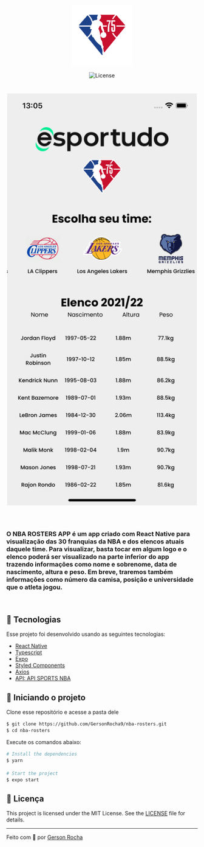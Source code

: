 <p align="center">
  <img alt="esportudo logo" src="./src/assets/nbaLogo.png" width="160px">
</p>

<p align="center">
  <img  src="https://img.shields.io/static/v1?label=license&message=MIT&color=CD9834&labelColor=121214" alt="License">
</p>

<h1 align="center">
    <img alt="Screenshot" title="Screenshot"  width="500px" src="./src/assets/screenshot.png" />
</h1>

<br>

### O NBA ROSTERS APP é um app criado com React Native para visualização das 30 franquias da NBA e dos elencos atuais daquele time. Para visualizar, basta tocar em algum logo e o elenco poderá ser visualizado na parte inferior do app trazendo informações como nome e sobrenome, data de nascimento, altura e peso. Em breve, traremos também informações como número da camisa, posição e universidade que o atleta jogou.

<br>

## 🧪 Tecnologias

Esse projeto foi desenvolvido usando as seguintes tecnologias:
 
- [React Native](https://reactnative.dev/)
- [Typescript](https://www.typescriptlang.org/)
- [Expo](https://expo.io/)
- [Styled Components](https://styled-components.com/docs/basics)
- [Axios](https://axios-http.com/docs/intro)
- [API: API SPORTS NBA](https://api-sports.io/documentation/nba/v2#section/Introduction)

## 🚀 Iniciando o projeto

Clone esse repositório e acesse a pasta dele

```bash
$ git clone https://github.com/GersonRocha9/nba-rosters.git
$ cd nba-rosters
```

Execute os comandos abaixo:
```bash
# Install the dependencies
$ yarn

# Start the project
$ expo start
```

## 📝 Licença

This project is licensed under the MIT License. See the [LICENSE](LICENSE.md) file for details.

---

Feito com 💚 por [Gerson Rocha](https://www.linkedin.com/in/gersonrocha/)